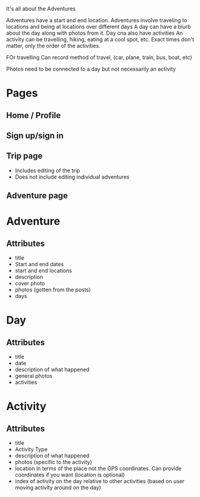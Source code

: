 It's all about the Adventures

Adventures have a start and end location.
Adventures involve traveling to locations and being at locations over different days
A day can have a blurb about the day along with photos from it.
Day cna also have activities 
An activity can be travelling, hiking, eating at a cool spot, etc.
Exact times don't matter, only the order of the activities.

FOr travelling
Can record method of travel, (car, plane, train, bus, boat, etc)

Photos need to be connected to a day but not necessarily an activity

# Pages
## Home / Profile
## Sign up/sign in
## Trip page
- Includes editing of the trip
- Does not include editing individual adventures
## Adventure page


# Adventure
## Attributes
- title
- Start and end dates
- start and end locations
- description
- cover photo
- photos (gotten from the posts)
- days

# Day
## Attributes
- title
- date
- description of what happened
- general photos
- activities

# Activity
## Attributes
- title
- Activity Type
- description of what happened
- photos (specific to the activity)
- location in terms of the place not the GPS coordinates. Can provide coordinates if you want (location is optional)
- index of activity on the day relative to other activities (based on user moving activity around on the day)
